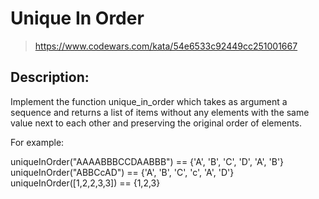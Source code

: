 # Unique In Order

> https://www.codewars.com/kata/54e6533c92449cc251001667

## Description:

Implement the function unique_in_order which takes as argument a sequence and returns a list of items without any elements with the same value next to each other and preserving the original order of elements.

For example:

uniqueInOrder("AAAABBBCCDAABBB") == {'A', 'B', 'C', 'D', 'A', 'B'}
uniqueInOrder("ABBCcAD") == {'A', 'B', 'C', 'c', 'A', 'D'}
uniqueInOrder([1,2,2,3,3]) == {1,2,3}
